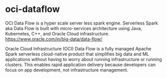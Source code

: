 # oci-dataflow

OCI Data Flow is a hyper scale server less spark engine. Serverless Spark aka Data Flow is built with micro-services architecture using Java, Kubernetes, C++, and Oracle Cloud infrastructure. https://www.oracle.com/in/big-data/data-flow/

Oracle Cloud Infrastructure (OCI) Data Flow is a fully managed Apache Spark serverless cloud-native product that simplifies big data and ML applications without having to worry about running infrastructure or running clusters. This enables rapid application delivery because developers can focus on app development, not infrastructure management.
